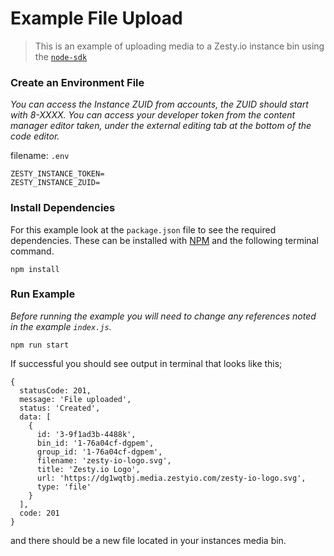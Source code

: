 # Example File Upload

> This is an example of uploading media to a Zesty.io instance bin using the [`node-sdk`](https://github.com/zesty-io/node-sdk)


### Create an Environment File
*You can access the Instance ZUID from accounts, the ZUID should start with 8-XXXX. You can access your developer token from the content manager editor taken, under the external editing tab at the bottom of the code editor.*

filename: `.env`
```
ZESTY_INSTANCE_TOKEN=
ZESTY_INSTANCE_ZUID=
```

### Install Dependencies

For this example look at the `package.json` file to see the required dependencies. These can be installed with [NPM](https://www.npmjs.com/get-npm) and the following terminal command.

```
npm install
```

### Run Example

*Before running the example you will need to change any references noted in the example `index.js`.*
```
npm run start
```

If successful you should see output in terminal that looks like this;
```
{
  statusCode: 201,
  message: 'File uploaded',
  status: 'Created',
  data: [
    {
      id: '3-9f1ad3b-4488k',
      bin_id: '1-76a04cf-dgpem',
      group_id: '1-76a04cf-dgpem',
      filename: 'zesty-io-logo.svg',
      title: 'Zesty.io Logo',
      url: 'https://dg1wqtbj.media.zestyio.com/zesty-io-logo.svg',
      type: 'file'
    }
  ],
  code: 201
}
```

and there should be a new file located in your instances media bin.